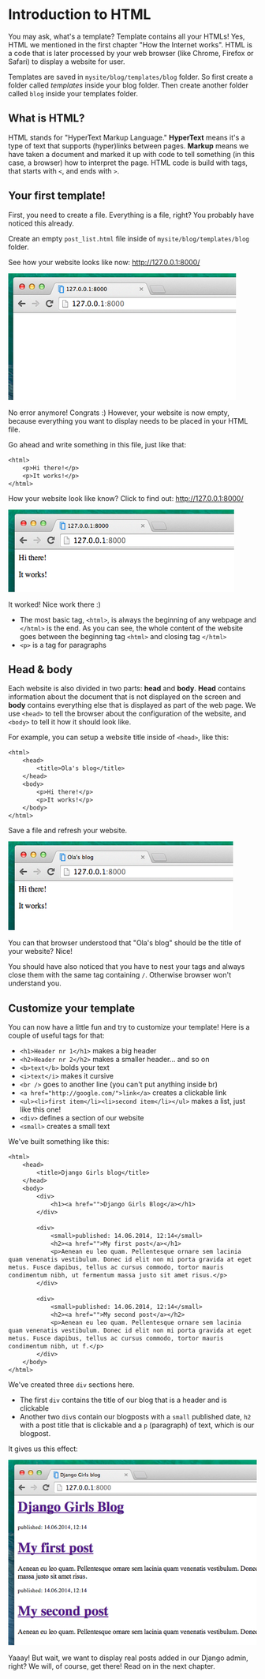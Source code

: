 # Introduction to HTML

You may ask, what's a template? Template contains all your HTMLs! Yes, HTML we mentioned in the first chapter "How the Internet works". HTML is a code that is later processed by your web browser (like Chrome, Firefox or Safari) to display a website for user.

Templates are saved in `mysite/blog/templates/blog` folder. So first create a folder called _templates_ inside your blog folder. Then create another folder called `blog` inside your templates folder.

## What is HTML?

HTML stands for "HyperText Markup Language." __HyperText__ means it's a type of text that supports (hyper)links between pages. __Markup__ means we have taken a document and marked it up with code to tell something (in this case, a browser) how to interpret the page. HTML code is build with tags, that starts with `<`, and ends with `>`.

## Your first template!

First, you need to create a file. Everything is a file, right? You probably have noticed this already.

Create an empty `post_list.html` file inside of `mysite/blog/templates/blog` folder.

See how your website looks like now: http://127.0.0.1:8000/

![Figure 11.1](images/step1.png)

No error anymore! Congrats :) However, your website is now empty, because everything you want to display needs to be placed in your HTML file.

Go ahead and write something in this file, just like that:

    <html>
        <p>Hi there!</p>
        <p>It works!</p>
    </html>

How your website look like know? Click to find out: http://127.0.0.1:8000/

![Figure 11.2](images/step3.png)

It worked! Nice work there :)

- The most basic tag, `<html>`, is always the beginning of any webpage and `</html>` is the end. As you can see, the whole content of the website goes between the beginning tag `<html>` and closing tag `</html>`
- `<p>` is a tag for paragraphs

## Head & body

Each website is also divided in two parts: __head__ and __body__. __Head__ contains information about the document that is not displayed on the screen and __body__ contains everything else that is displayed as part of the web page. We use `<head>` to tell the browser about the configuration of the website, and `<body>` to tell it how it should look like.

For example, you can setup a website title inside of `<head>`, like this:

    <html>
        <head>
            <title>Ola's blog</title>
        </head>
        <body>
            <p>Hi there!</p>
            <p>It works!</p>
        </body>
    </html>

Save a file and refresh your website.

![Figure 11.3](images/step4.png)

You can that browser understood that "Ola's blog" should be the title of your website? Nice!

You should have also noticed that you have to nest your tags and always close them with the same tag containing `/`. Otherwise browser won't understand you.

## Customize your template

You can now have a little fun and try to customize your template! Here is a couple of useful tags for that:

- `<h1>Header nr 1</h1>` makes a big header
- `<h2>Header nr 2</h2>` makes a smaller header... and so on
- `<b>text</b>` bolds your text
- `<i>text</i>` makes it cursive
- `<br />` goes to another line (you can't put anything inside br)
- `<a href="http://google.com/">link</a>` creates a clickable link
- `<ul><li>first item</li><li>second item</li></ul>` makes a list, just like this one!
- `<div>` defines a section of our website
- `<small>` creates a small text

We've built something like this:

    <html>
        <head>
            <title>Django Girls blog</title>
        </head>
        <body>
            <div>
                <h1><a href="">Django Girls Blog</a></h1>
            </div>

            <div>
                <small>published: 14.06.2014, 12:14</small>
                <h2><a href="">My first post</a></h1>
                <p>Aenean eu leo quam. Pellentesque ornare sem lacinia quam venenatis vestibulum. Donec id elit non mi porta gravida at eget metus. Fusce dapibus, tellus ac cursus commodo, tortor mauris condimentum nibh, ut fermentum massa justo sit amet risus.</p>
            </div>

            <div>
                <small>published: 14.06.2014, 12:14</small>
                <h2><a href="">My second post</a></h2>
                <p>Aenean eu leo quam. Pellentesque ornare sem lacinia quam venenatis vestibulum. Donec id elit non mi porta gravida at eget metus. Fusce dapibus, tellus ac cursus commodo, tortor mauris condimentum nibh, ut f.</p>
            </div>
        </body>
    </html>

We've created three `div` sections here.

- The first `div` contains the title of our blog that is a header and is clickable
- Another two `div`s contain our blogposts with a `small` published date, `h2` with a post title that is clickable and a `p` (paragraph) of text, which is our blogpost.

It gives us this effect:

![Figure 11.4](images/step6.png)

Yaaay! But wait, we want to display real posts added in our Django admin, right? We will, of course, get there! Read on in the next chapter.
